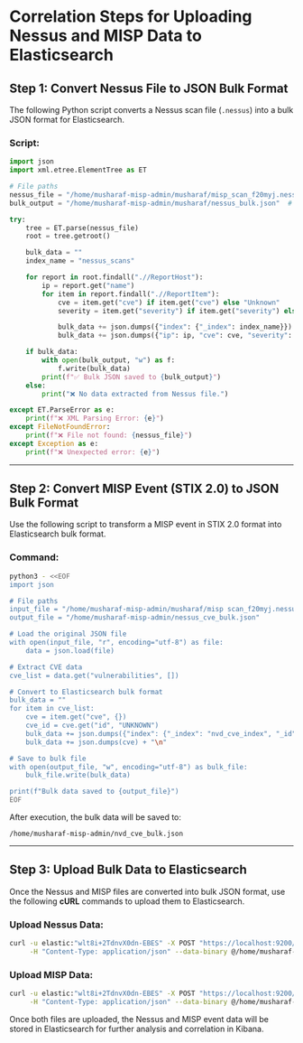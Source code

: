 # Correlation Steps for Uploading Nessus and MISP Data to Elasticsearch

## Step 1: Convert Nessus File to JSON Bulk Format

The following Python script converts a Nessus scan file (`.nessus`) into a bulk JSON format for Elasticsearch.

### **Script:**

```python
import json
import xml.etree.ElementTree as ET

# File paths
nessus_file = "/home/musharaf-misp-admin/musharaf/misp_scan_f20myj.nessus"
bulk_output = "/home/musharaf-misp-admin/musharaf/nessus_bulk.json"  # ✅ Fixed

try:
    tree = ET.parse(nessus_file)
    root = tree.getroot()

    bulk_data = ""
    index_name = "nessus_scans"

    for report in root.findall(".//ReportHost"):
        ip = report.get("name")
        for item in report.findall(".//ReportItem"):
            cve = item.get("cve") if item.get("cve") else "Unknown"
            severity = item.get("severity") if item.get("severity") else "Low"

            bulk_data += json.dumps({"index": {"_index": index_name}}) + "\n"
            bulk_data += json.dumps({"ip": ip, "cve": cve, "severity": severity}) + "\n"

    if bulk_data:
        with open(bulk_output, "w") as f:
            f.write(bulk_data)
        print(f"✅ Bulk JSON saved to {bulk_output}")
    else:
        print("❌ No data extracted from Nessus file.")

except ET.ParseError as e:
    print(f"❌ XML Parsing Error: {e}")
except FileNotFoundError:
    print(f"❌ File not found: {nessus_file}")
except Exception as e:
    print(f"❌ Unexpected error: {e}")
```

---

## Step 2: Convert MISP Event (STIX 2.0) to JSON Bulk Format

Use the following script to transform a MISP event in STIX 2.0 format into Elasticsearch bulk format.

### **Command:**

```bash
python3 - <<EOF
import json

# File paths
input_file = "/home/musharaf-misp-admin/musharaf/misp scan_f20myj.nessus"
output_file = "/home/musharaf-misp-admin/nessus_cve_bulk.json"

# Load the original JSON file
with open(input_file, "r", encoding="utf-8") as file:
    data = json.load(file)

# Extract CVE data
cve_list = data.get("vulnerabilities", [])

# Convert to Elasticsearch bulk format
bulk_data = ""
for item in cve_list:
    cve = item.get("cve", {})
    cve_id = cve.get("id", "UNKNOWN")
    bulk_data += json.dumps({"index": {"_index": "nvd_cve_index", "_id": cve_id}}) + "\n"
    bulk_data += json.dumps(cve) + "\n"

# Save to bulk file
with open(output_file, "w", encoding="utf-8") as bulk_file:
    bulk_file.write(bulk_data)

print(f"Bulk data saved to {output_file}")
EOF
```

After execution, the bulk data will be saved to:

```
/home/musharaf-misp-admin/nvd_cve_bulk.json
```

---

## Step 3: Upload Bulk Data to Elasticsearch

Once the Nessus and MISP files are converted into bulk JSON format, use the following **cURL** commands to upload them to Elasticsearch.

### **Upload Nessus Data:**

```bash
curl -u elastic:"wlt8i+2TdnvX0dn-EBES" -X POST "https://localhost:9200/_bulk" \
     -H "Content-Type: application/json" --data-binary @/home/musharaf-misp-admin/musharaf/nessus_bulk.json -k
```

### **Upload MISP Data:**

```bash
curl -u elastic:"wlt8i+2TdnvX0dn-EBES" -X POST "https://localhost:9200/_bulk" \
     -H "Content-Type: application/json" --data-binary @/home/musharaf-misp-admin/musharaf/misp_bulk.json -k
```

Once both files are uploaded, the Nessus and MISP event data will be stored in Elasticsearch for further analysis and correlation in Kibana.




